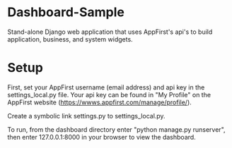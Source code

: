 Dashboard-Sample
================

Stand-alone Django web application that uses AppFirst's api's to build application, business, and system widgets.

Setup
==================

First, set your AppFirst username (email address) and api key in the settings_local.py file.  Your api key can be found in 
"My Profile" on the AppFirst website (https://wwws.appfirst.com/manage/profile/).

Create a symbolic link settings.py to settings_local.py.

To run, from the dashboard directory enter "python manage.py runserver", then enter 127.0.0.1:8000 in your browser to view
the dashboard.


